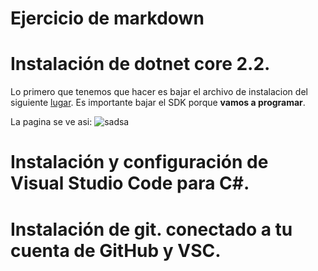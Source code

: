 # Ejercicio de markdown


# Instalación de dotnet core 2.2.
Lo primero que tenemos que hacer es bajar el archivo de instalacion del siguiente [lugar](https://dotnet.microsoft.com/download/dotnet-core/3.0).
Es importante bajar el SDK porque **vamos a programar**.

La pagina se ve  asi:
![sadsa](.Setup/IMG/Hola.png)

# Instalación y configuración de Visual Studio Code para C#.


# Instalación de git. conectado a tu cuenta de GitHub y VSC.








